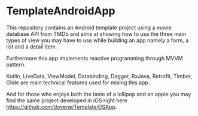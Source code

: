 # TemplateAndroidApp

This repository contains an Android template project using a movie database API from TMDb and aims at showing how to use
the three main types of view you may have to use while building an app namely a form, a list and a detail item.

Furthermore this app implements reactive programming through MVVM pattern.

Kotlin, LiveData, ViewModel, Databinding, Dagger, RxJava, Retrofit, Timber, Glide are main technical features used for mixing this app.

And for those who enjoys both the taste of a lollipop and an apple you may find the same project developed in iOS right here https://github.com/dovene/TemplateiOSApp.
